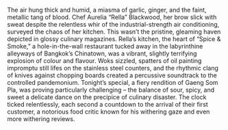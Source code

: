 The air hung thick and humid, a miasma of garlic, ginger, and the faint, metallic tang of blood.  Chef Aurelia “Rella” Blackwood, her brow slick with sweat despite the relentless whir of the industrial-strength air conditioning, surveyed the chaos of her kitchen.  This wasn’t the pristine, gleaming haven depicted in glossy culinary magazines.  Rella’s kitchen, the heart of “Spice & Smoke,” a hole-in-the-wall restaurant tucked away in the labyrinthine alleyways of Bangkok’s Chinatown, was a vibrant, slightly terrifying explosion of colour and flavour.  Woks sizzled, spatters of oil painting impromptu still lifes on the stainless steel counters, and the rhythmic clang of knives against chopping boards created a percussive soundtrack to the controlled pandemonium.  Tonight’s special, a fiery rendition of Gaeng Som Pla, was proving particularly challenging – the balance of sour, spicy, and sweet a delicate dance on the precipice of culinary disaster.  The clock ticked relentlessly, each second a countdown to the arrival of their first customer, a notorious food critic known for his withering gaze and even more withering reviews.
